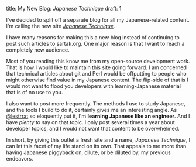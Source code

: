 title: My New Blog: <i>Japanese Technique</i>
draft: 1

I've decided to split off a separate blog for all my Japanese-related content. I'm calling the new site [*Japanese Technique*](http://blog.rpglanguage.net).

I have many reasons for making this a new blog instead of continuing to post such articles to sartak.org. One major reason is that I want to reach a completely new audience.

Most of you reading this know me from my open-source development work. That is how I would like to maintain this site going forward. I am concerned that technical articles about git and Perl would be offputting to people who might otherwise find value in my Japanese content. The flip-side of that is I would not want to flood you developers with learning-Japanese material that is of no use to you.

I also want to post more frequently. The methods I use to study Japanese, and the tools I build to do it, certainly gives me an interesting angle. As [@lestrrat](https://twitter.com/lestrrat) so eloquently put it, I'm **learning Japanese like an engineer**. And I have *plenty* to say on that topic. I only post several times a year about developer topics, and I would not want that content to be overwhelmed.

In short, by giving this outlet a fresh site and a name, *Japanese Technique*, I can let this facet of my life stand on its own. That appeals to me more than having Japanese piggyback on, dilute, or be diluted by, my previous endeavors.
